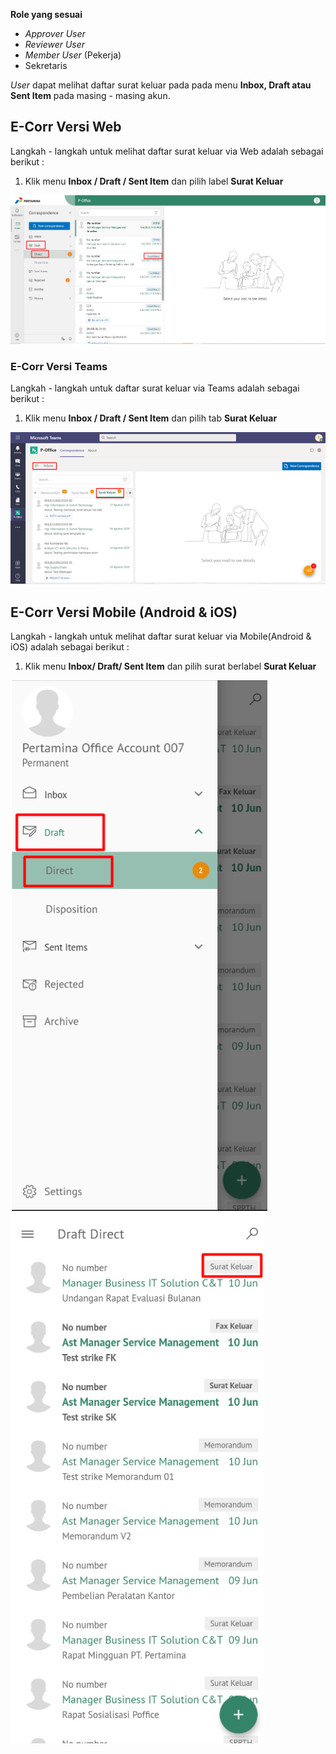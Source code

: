 **Role yang sesuai**

- *Approver User*
- *Reviewer User*
- *Member User* (Pekerja)
- Sekretaris

*User* dapat melihat daftar surat keluar pada pada menu **Inbox, Draft atau Sent Item** pada masing - masing akun. 

## **E-Corr Versi Web**

Langkah - langkah untuk melihat daftar surat keluar via Web adalah sebagai berikut :

1. Klik menu **Inbox / Draft / Sent Item** dan pilih label **Surat Keluar**

![gambar](SuratKeluar/SK_Web/02SK01.png)

### **E-Corr Versi Teams**

Langkah - langkah untuk daftar surat keluar via Teams adalah sebagai berikut :

1.	Klik menu **Inbox / Draft / Sent Item** dan pilih tab **Surat Keluar**

 ![gambar](SuratKeluar/SK_Teams/SK01.png)

## **E-Corr Versi Mobile (Android & iOS)**

Langkah - langkah untuk melihat daftar surat keluar via Mobile(Android & iOS) adalah sebagai berikut :

1. Klik menu **Inbox/ Draft/ Sent Item** dan pilih surat berlabel **Surat Keluar**

![gambar](SuratKeluar/SK_Android/DaftarSK/02A01.png) ![gambar](SuratKeluar/SK_Android/DaftarSK/02A02.png)


